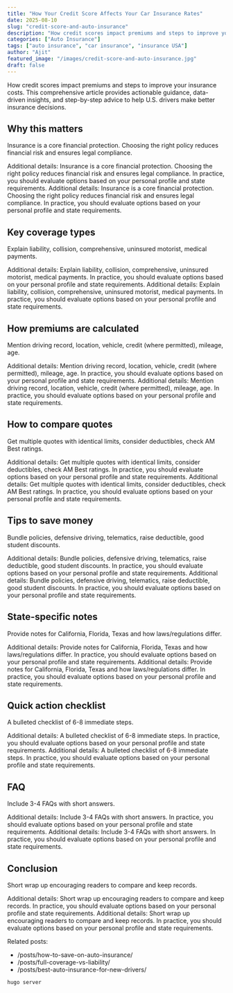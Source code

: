 ```yaml
---
title: "How Your Credit Score Affects Your Car Insurance Rates"
date: 2025-08-10
slug: "credit-score-and-auto-insurance"
description: "How credit scores impact premiums and steps to improve your insurance costs."
categories: ["Auto Insurance"]
tags: ["auto insurance", "car insurance", "insurance USA"]
author: "Ajit"
featured_image: "/images/credit-score-and-auto-insurance.jpg"
draft: false
---
```


How credit scores impact premiums and steps to improve your insurance costs. This comprehensive article provides actionable guidance, data-driven insights, and step-by-step advice to help U.S. drivers make better insurance decisions.

## Why this matters

Insurance is a core financial protection. Choosing the right policy reduces financial risk and ensures legal compliance.

Additional details: Insurance is a core financial protection. Choosing the right policy reduces financial risk and ensures legal compliance. In practice, you should evaluate options based on your personal profile and state requirements. Additional details: Insurance is a core financial protection. Choosing the right policy reduces financial risk and ensures legal compliance. In practice, you should evaluate options based on your personal profile and state requirements. 

## Key coverage types

Explain liability, collision, comprehensive, uninsured motorist, medical payments.

Additional details: Explain liability, collision, comprehensive, uninsured motorist, medical payments. In practice, you should evaluate options based on your personal profile and state requirements. Additional details: Explain liability, collision, comprehensive, uninsured motorist, medical payments. In practice, you should evaluate options based on your personal profile and state requirements. 

## How premiums are calculated

Mention driving record, location, vehicle, credit (where permitted), mileage, age.

Additional details: Mention driving record, location, vehicle, credit (where permitted), mileage, age. In practice, you should evaluate options based on your personal profile and state requirements. Additional details: Mention driving record, location, vehicle, credit (where permitted), mileage, age. In practice, you should evaluate options based on your personal profile and state requirements. 

## How to compare quotes

Get multiple quotes with identical limits, consider deductibles, check AM Best ratings.

Additional details: Get multiple quotes with identical limits, consider deductibles, check AM Best ratings. In practice, you should evaluate options based on your personal profile and state requirements. Additional details: Get multiple quotes with identical limits, consider deductibles, check AM Best ratings. In practice, you should evaluate options based on your personal profile and state requirements. 

## Tips to save money

Bundle policies, defensive driving, telematics, raise deductible, good student discounts.

Additional details: Bundle policies, defensive driving, telematics, raise deductible, good student discounts. In practice, you should evaluate options based on your personal profile and state requirements. Additional details: Bundle policies, defensive driving, telematics, raise deductible, good student discounts. In practice, you should evaluate options based on your personal profile and state requirements. 

## State-specific notes

Provide notes for California, Florida, Texas and how laws/regulations differ.

Additional details: Provide notes for California, Florida, Texas and how laws/regulations differ. In practice, you should evaluate options based on your personal profile and state requirements. Additional details: Provide notes for California, Florida, Texas and how laws/regulations differ. In practice, you should evaluate options based on your personal profile and state requirements. 

## Quick action checklist

A bulleted checklist of 6-8 immediate steps.

Additional details: A bulleted checklist of 6-8 immediate steps. In practice, you should evaluate options based on your personal profile and state requirements. Additional details: A bulleted checklist of 6-8 immediate steps. In practice, you should evaluate options based on your personal profile and state requirements. 

## FAQ

Include 3-4 FAQs with short answers.

Additional details: Include 3-4 FAQs with short answers. In practice, you should evaluate options based on your personal profile and state requirements. Additional details: Include 3-4 FAQs with short answers. In practice, you should evaluate options based on your personal profile and state requirements. 

## Conclusion

Short wrap up encouraging readers to compare and keep records.

Additional details: Short wrap up encouraging readers to compare and keep records. In practice, you should evaluate options based on your personal profile and state requirements. Additional details: Short wrap up encouraging readers to compare and keep records. In practice, you should evaluate options based on your personal profile and state requirements. 

Related posts:

- /posts/how-to-save-on-auto-insurance/
- /posts/full-coverage-vs-liability/
- /posts/best-auto-insurance-for-new-drivers/

```bash
hugo server
```

<script type="application/ld+json">{"@context": "https://schema.org", "@type": "FAQPage", "mainEntity": [{"@type": "Question", "name": "How often should I shop for insurance?", "acceptedAnswer": {"@type": "Answer", "text": "At least once per year or after major life events."}}, {"@type": "Question", "name": "Will my rates drop if I add safety features?", "acceptedAnswer": {"@type": "Answer", "text": "Often yes; safety features can qualify for discounts."}}]}</script>

